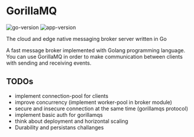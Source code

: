 # GorillaMQ

![go-version](https://img.shields.io/badge/Golang-1.21-66ADD8?style=for-the-badge&logo=go)
![app-version](https://img.shields.io/badge/Version-0.1.0-red?style=for-the-badge&logo=github)

The cloud and edge native messaging broker server written in Go

A fast message broker implemented with Golang programming language. You can use GorillaMQ in order to make communication between clients with sending and receiving events.

## TODOs

- implement connection-pool for clients
- improve concurrency (implement worker-pool in broker module)
- secure and insecure connection at the same time (gorillamqs protocol)
- implement basic auth for gorillamqs
- think about deployment and horizontal scaling
- Durability and persistans challanges
